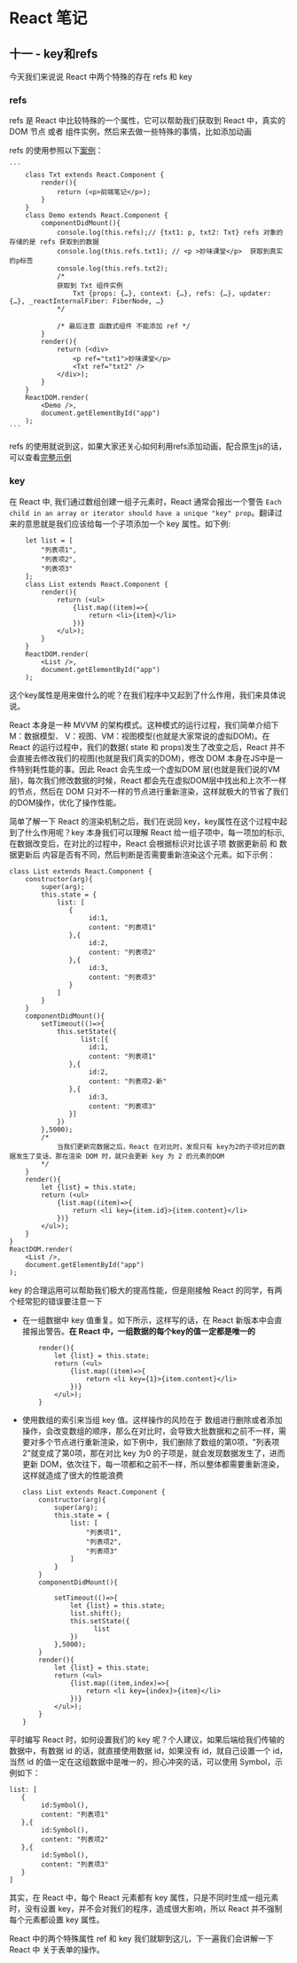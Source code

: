 # React 笔记

## 十一 - key和refs

今天我们来说说 React 中两个特殊的存在 refs 和 key

### refs 

refs 是 React 中比较特殊的一个属性，它可以帮助我们获取到 React 中，真实的 DOM 节点 或者 组件实例，然后来去做一些特殊的事情，比如添加动画

refs 的使用参照以下[案例](demo_1.html)： 

	```
		class Txt extends React.Component {
	    	render(){
	    		return (<p>前端笔记</p>);
	    	}
	    }
	    class Demo extends React.Component {
	    	componentDidMount(){
	    		console.log(this.refs);// {txt1: p, txt2: Txt} refs 对象的存储的是 refs 获取到的数据
	    		console.log(this.refs.txt1); // <p >妙味课堂</p>  获取到真实的p标签
	    		console.log(this.refs.txt2); 
	    		/*
	    		获取到 Txt 组件实例 
	    			Txt {props: {…}, context: {…}, refs: {…}, updater: {…}, _reactInternalFiber: FiberNode, …}
	    		*/

	    		/* 最后注意 函数式组件 不能添加 ref */
	    	}
	    	render(){
	    		return (<div>
	    			<p ref="txt1">妙味课堂</p>
	    			<Txt ref="txt2" />
	    		</div>);
	    	}
	    }
	    ReactDOM.render(
	        <Demo />,
	        document.getElementById("app")
	    );
	```

refs 的使用就说到这，如果大家还关心如何利用refs添加动画，配合原生js的话，可以查看[完整示例](demo_2.html)

### key

在 React 中, 我们通过数组创建一组子元素时，React 通常会报出一个警告 `Each child in an array or iterator should have a unique "key" prop`。翻译过来的意思就是我们应该给每一个子项添加一个 key 属性。如下例:

```
	let list = [
        "列表项1",
        "列表项2",
        "列表项3"
    ];
    class List extends React.Component {
        render(){
            return (<ul>
                {list.map((item)=>{
                    return <li>{item}</li>
                })}
            </ul>);
        }
    }
    ReactDOM.render(
        <List />,
        document.getElementById("app")
    );
```

这个key属性是用来做什么的呢？在我们程序中又起到了什么作用，我们来具体说说。

React 本身是一种 MVVM 的架构模式。这种模式的运行过程，我们简单介绍下 M：数据模型、 V：视图、VM：视图模型(也就是大家常说的虚拟DOM)。在 React 的运行过程中，我们的数据( state 和 props)发生了改变之后，React 并不会直接去修改我们的视图(也就是我们真实的DOM)，修改 DOM 本身在JS中是一件特别耗性能的事。因此 React 会先生成一个虚拟DOM 层(也就是我们说的VM 层)，每次我们修改数据的时候，React 都会先在虚拟DOM层中找出和上次不一样的节点，然后在 DOM 只对不一样的节点进行重新渲染，这样就极大的节省了我们的DOM操作，优化了操作性能。

简单了解一下 React 的渲染机制之后，我们在说回 key，key属性在这个过程中起到了什么作用呢？key 本身我们可以理解 React 给一组子项中，每一项加的标示, 在数据改变后，在对比的过程中，React 会根据标识对比该子项 数据更新前 和 数据更新后 内容是否有不同，然后判断是否需要重新渲染这个元素。如下示例：

```
class List extends React.Component {
    constructor(arg){
        super(arg);
        this.state = {
            list: [
               {
                    id:1,
                    content: "列表项1"
               },{
                    id:2,
                    content: "列表项2"
               },{
                    id:3,
                    content: "列表项3"
               }
            ]
        }
    }
    componentDidMount(){
        setTimeout(()=>{
            this.setState({
                  list:[{
                    id:1,
                    content: "列表项1"
               },{
                    id:2,
                    content: "列表项2-新"
               },{
                    id:3,
                    content: "列表项3"
               }] 
            })
        },5000);
        /*
            当我们更新完数据之后，React 在对比时，发现只有 key为2的子项对应的数据发生了变话，那在渲染 DOM 时，就只会更新 key 为 2 的元素的DOM
        */
    }
    render(){
        let {list} = this.state;
        return (<ul>
            {list.map((item)=>{
                return <li key={item.id}>{item.content}</li>
            })}
        </ul>);
    }
}
ReactDOM.render(
    <List />,
    document.getElementById("app")
);
```

key 的合理运用可以帮助我们极大的提高性能，但是刚接触 React 的同学，有两个经常犯的错误要注意一下

- 在一组数据中 key 值重复。如下所示，这样写的话，在 React 新版本中会直接报出警告。**在 React 中，一组数据的每个key的值一定都是唯一的**

	```
		render(){
            let {list} = this.state;
            return (<ul>
                {list.map((item)=>{
                    return <li key={1}>{item.content}</li>
                })}
            </ul>);
        }
	```

- 使用数组的索引来当组 key 值。这样操作的风险在于 数组进行删除或者添加操作，会改变数组的顺序，那么在对比时，会导致大批数据和之前不一样，需要对多个节点进行重新渲染，如下例中，我们删除了数组的第0项，"列表项2"就变成了第0项，那在对比 key 为0 的子项是，就会发现数据发生了，进而更新 DOM，依次往下，每一项都和之前不一样，所以整体都需要重新渲染，这样就造成了很大的性能浪费

	```
	class List extends React.Component {
	    constructor(arg){
	        super(arg);
	        this.state = {
	            list: [
	                "列表项1",
	                "列表项2",
	                "列表项3"
	            ]
	        }
	    }
	    componentDidMount(){
	        
	        setTimeout(()=>{
	            let {list} = this.state;
	            list.shift();
	            this.setState({
	                  list
	            })
	        },5000);
	    }
	    render(){
	        let {list} = this.state;
	        return (<ul>
	            {list.map((item,index)=>{
	                return <li key={index}>{item}</li>
	            })}
	        </ul>);
	    }
	}
	```

平时编写 React 时，如何设置我们的 key 呢？个人建议，如果后端给我们传输的数据中，有数据 id 的话，就直接使用数据 id，如果没有 id，就自己设置一个 id，当然 id 的值一定在这组数据中是唯一的，担心冲突的话，可以使用 Symbol，示例如下：

```
list: [
   {
        id:Symbol(),
        content: "列表项1"
   },{
        id:Symbol(),
        content: "列表项2"
   },{
        id:Symbol(),
        content: "列表项3"
   }
]

```

其实，在 React 中，每个 React 元素都有 key 属性，只是不同时生成一组元素时，没有设置 key，并不会对我们的程序，造成很大影响，所以 React 并不强制每个元素都设置 key 属性。

React 中的两个特殊属性 ref 和 key 我们就聊到这儿，下一遍我们会讲解一下 React 中 关于表单的操作。
